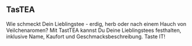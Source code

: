 ## TasTEA
Wie schmeckt Dein Lieblingstee - erdig, herb oder nach einem Hauch von Veilchenaromen? Mit TastTEA kannst Du Deine Lieblingstees festhalten, inklusive Name, Kaufort und Geschmacksbeschreibung. Taste IT!
